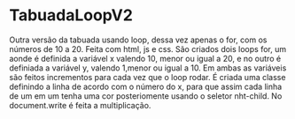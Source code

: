 # TabuadaLoopV2
Outra versão da tabuada usando loop, dessa vez apenas o for, com os números de 10 a 20. Feita com html, js e css.
São criados dois loops for, um aonde é definida a variável x valendo 10, menor ou igual a 20, e no outro é definiada a variável y, valendo 1,menor ou igual a 10. 
Em ambas as variáveis são feitos incrementos para cada vez que o loop rodar. É criada uma classe definindo a linha de acordo com o número do x, para que assim cada linha de um em um tenha uma cor posteriomente usando o seletor nht-child. No document.write é feita a multiplicação.
